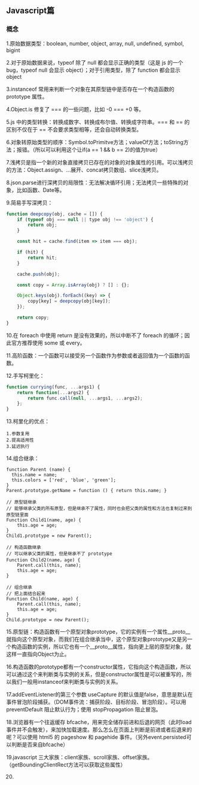 ## Javascript篇

### 概念

1.原始数据类型：boolean, number, object, array, null, undefined, symbol, bigint

2.对于原始数据来说，typeof 除了 null 都会显示正确的类型（这是 js 的一个 bug，typeof null 会显示 object）；对于引用类型，除了 function 都会显示 object

3.instanceof 常用来判断一个对象在其原型链中是否存在一个构造函数的 prototype 属性。

4.Object.is 修复了 === 的一些问题，比如 -0 === +0 等。

5.js 中的类型转换：转换成数字、转换成布尔值、转换成字符串。=== 和 == 的区别不仅在于 == 不会要求类型相等，还会自动转换类型。

6.对象转原始类型的顺序：Symbol.toPrimitve方法；valueOf方法；toString方法；报错。（所以可以利用这个让if(a == 1 && b == 2)的值为true）

7.浅拷贝是指一个新的对象直接拷贝已存在的对象的对象属性的引用。可以浅拷贝的方法：Object.assign、...展开、concat拷贝数组、slice浅拷贝。

8.json.parse进行深拷贝的局限性：无法解决循环引用；无法拷贝一些特殊的对象，比如函数、Date等。

9.简易手写深拷贝：

``` js
function deepcopy(obj, cache = []) {
    if (typeof obj === null || type obj !== 'object') {
        return obj;
    }

    const hit = cache.find(item => item === obj);

    if (hit) {
        return hit;
    }

    cache.push(obj);

    const copy = Array.isArray(obj) ? [] : {};

    Object.keys(obj).forEach((key) => {
        copy[key] = deepcopy(obj[key]);
    });

    return copy;
}
```

10.在 foreach 中使用 return 是没有效果的，所以中断不了 foreach 的循环；因此官方推荐使用 some 或 every。

11.高阶函数：一个函数可以接受另一个函数作为参数或者返回值为一个函数的函数。

12.手写柯里化：

``` js
function currying(func, ...args1) {
    return function(...args2) {
        return func.call(null, ...args1, ...args2);
    };
}
```

13.柯里化的优点：

```
1.参数复用
2.提高适用性
3.延迟执行
```

14.组合继承：

```
function Parent (name) {
  this.name = name;
  this.colors = ['red', 'blue', 'green'];
}
Parent.prototype.getName = function () { return this.name; }

// 原型链继承
// 能够继承父类的所有原型，但是继承不了属性，同时也会把父类的属性和方法也复制过来到原型链里面
Function Child1(name, age) {
    this.age = age;
}
Child1.prototype = new Parent();

// 构造函数继承
// 可以继承父类的属性，但是继承不了 prototype
Function Child2(name，age) {
    Parent.call(this, name);
    this.age = age;
}

// 组合继承
// 把上面结合起来
Function Child(name, age) {
    Parent.call(this, name);
    this.age = age;
}
Child.prototype = new Parent();
```

15.原型链：构造函数有一个原型对象prototype，它的实例有一个属性__proto__就指向这个原型对象，而我们在组合继承当中，这个原型对象prototype又是另一个构造函数的实例，所以它也有一个__proto__属性，指向更上层的原型对象，就这样一直指向Object为止。

16.构造函数的prototype都有一个constructor属性，它指向这个构造函数，所以可以通过这个来判断类与实例的关系，但是constructor属性是可以被重写的，所以我们一般用instanceof来判断类与实例的关系。

17.addEventListener的第三个参数 useCapture 的默认值是false，意思是默认在事件冒泡阶段捕获。（DOM事件流：捕获阶段、目标阶段、冒泡阶段）。可以用 preventDefault 阻止默认行为；使用 stopPropagation 阻止冒泡。

18.浏览器有一个往返缓存 bfcache，用来完全储存前进和后退的网页（此时load事件并不会触发），来加快加载速度。那么怎么在页面上判断是前进或者后退来的呢？可以使用 html5 的 pageshow 和 pagehide 事件。（另外event.persisted可以判断是否来自bfcache）

19.javascript 三大家族：client家族、scroll家族、offset家族。（getBoundingClientRect方法可以获取这些属性）

20.

